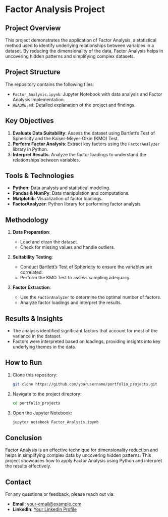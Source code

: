 
# Factor Analysis Project

## Project Overview

This project demonstrates the application of Factor Analysis, a statistical method used to identify underlying relationships between variables in a dataset. By reducing the dimensionality of the data, Factor Analysis helps in uncovering hidden patterns and simplifying complex datasets.

## Project Structure

The repository contains the following files:
- `Factor_Analysis.ipynb`: Jupyter Notebook with data analysis and Factor Analysis implementation.
- `README.md`: Detailed explanation of the project and findings.

## Key Objectives

1. **Evaluate Data Suitability**: Assess the dataset using Bartlett’s Test of Sphericity and the Kaiser-Meyer-Olkin (KMO) Test.
2. **Perform Factor Analysis**: Extract key factors using the `FactorAnalyzer` library in Python.
3. **Interpret Results**: Analyze the factor loadings to understand the relationships between variables.

## Tools & Technologies

- **Python**: Data analysis and statistical modeling.
- **Pandas & NumPy**: Data manipulation and computations.
- **Matplotlib**: Visualization of factor loadings.
- **FactorAnalyzer**: Python library for performing factor analysis.

## Methodology

1. **Data Preparation**:
   - Load and clean the dataset.
   - Check for missing values and handle outliers.
   
2. **Suitability Testing**:
   - Conduct Bartlett’s Test of Sphericity to ensure the variables are correlated.
   - Perform the KMO Test to assess sampling adequacy.

3. **Factor Extraction**:
   - Use the `FactorAnalyzer` to determine the optimal number of factors.
   - Analyze factor loadings and interpret the results.

## Results & Insights

- The analysis identified significant factors that account for most of the variance in the dataset.
- Factors were interpreted based on loadings, providing insights into key underlying themes in the data.

## How to Run

1. Clone this repository:
   ```bash
   git clone https://github.com/yourusername/portfolio_projects.git
   ```
2. Navigate to the project directory:
   ```bash
   cd portfolio_projects
   ```
3. Open the Jupyter Notebook:
   ```bash
   jupyter notebook Factor_Analysis.ipynb
   ```

## Conclusion

Factor Analysis is an effective technique for dimensionality reduction and helps in simplifying complex data by uncovering hidden patterns. This project showcases how to apply Factor Analysis using Python and interpret the results effectively.

## Contact

For any questions or feedback, please reach out via:
- **Email**: [your-email@example.com](mailto:your-email@example.com)
- **LinkedIn**: [Your LinkedIn Profile](https://www.linkedin.com/in/yourprofile)
